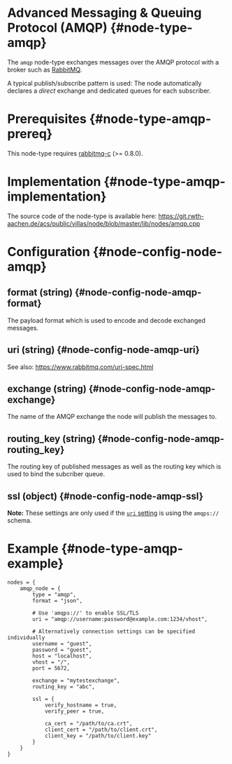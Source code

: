 # Advanced Messaging & Queuing Protocol (AMQP) {#node-type-amqp}

The `amqp` node-type exchanges messages over the AMQP protocol with a broker such as [RabbitMQ](https://www.rabbitmq.com).

A typical publish/subscribe pattern is used:
The node automatically declares a _direct_ exchange and dedicated queues for each subscriber.

# Prerequisites {#node-type-amqp-prereq}

This node-type requires [rabbitmq-c](https://github.com/alanxz/rabbitmq-c) (>= 0.8.0).

# Implementation {#node-type-amqp-implementation}

The source code of the node-type is available here:
https://git.rwth-aachen.de/acs/public/villas/node/blob/master/lib/nodes/amqp.cpp

# Configuration {#node-config-node-amqp}

## format (string) {#node-config-node-amqp-format}

The payload format which is used to encode and decode exchanged messages.

## uri (string) {#node-config-node-amqp-uri}

See also: https://www.rabbitmq.com/uri-spec.html

## exchange (string) {#node-config-node-amqp-exchange}

The name of the AMQP exchange the node will publish the messages to.

## routing_key (string) {#node-config-node-amqp-routing_key}

The routing key of published messages as well as the routing key which is used to bind the subcriber queue.

## ssl (object) {#node-config-node-amqp-ssl}

**Note:** These settings are only used if the [`uri` setting](#uri) is using the `amqps://` schema.

# Example {#node-type-amqp-example}

``` url="external/node/etc/examples/nodes/amqp.conf" title="node/etc/examples/nodes/amqp.conf"
nodes = {
	amqp_node = {
		type = "amqp",
		format = "json",

		# Use 'amqps://' to enable SSL/TLS
		uri = "amqp://username:password@example.com:1234/vhost",

		# Alternatively connection settings can be specified individually
		username = "guest",
		password = "guest",
		host = "localhost",
		vhost = "/",
		port = 5672,

		exchange = "mytestexchange",
		routing_key = "abc",

		ssl = {
			verify_hostname = true,
			verify_peer = true,

			ca_cert = "/path/to/ca.crt",
			client_cert = "/path/to/client.crt",
			client_key = "/path/to/client.key"
		}
	}
}
```
